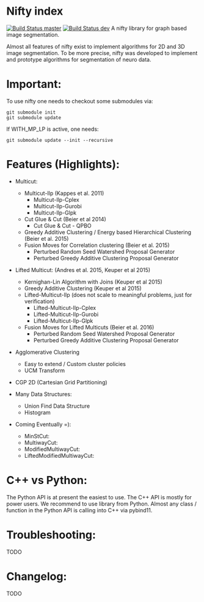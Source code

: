 Nifty index
===========

[![Build Status master](https://travis-ci.org/DerThorsten/nifty.svg?branch=master)](https://travis-ci.org/DerThorsten/nifty)
[![Build Status dev](https://travis-ci.org/DerThorsten/nifty.svg?branch=dev)](https://travis-ci.org/DerThorsten/nifty)
A nifty library for graph based image segmentation.

Almost all features of nifty exist to implement algorithms
for 2D and 3D image segmentation.
To be more precise, nifty was developed to implement
and prototype algorithms for segmentation of neuro data.


Important:
=========
To use nifty one needs to checkout some submodules via:

    git submodule init
    git submodule update

If WITH_MP_LP is active, one needs:

    git submodule update --init --recursive



Features (Highlights):
==================


* Multicut:
    * Multicut-Ilp (Kappes et al. 2011)
        * Multicut-Ilp-Cplex
        * Multicut-Ilp-Gurobi
        * Multicut-Ilp-Glpk
    * Cut Glue & Cut (Beier et al 2014)
        * Cut Glue & Cut - QPBO 
    * Greedy Additive Clustering /  Energy based Hierarchical Clustering (Beier et al. 2015)
    * Fusion Moves for Correlation clustering (Beier et al. 2015)
        * Perturbed Random Seed Watershed Proposal Generator
        * Perturbed Greedy Additive Clustering Proposal Generator
* Lifted Multicut: (Andres et al. 2015, Keuper et al 2015)
    * Kernighan-Lin Algorithm with Joins (Keuper et al 2015)
    * Greedy Additive Clustering (Keuper et al 2015)
    * Lifted-Multicut-Ilp (does not scale to meaningful problems, just for verification)
        * Lifted-Multicut-Ilp-Cplex
        * Lifted-Multicut-Ilp-Gurobi
        * Lifted-Multicut-Ilp-Glpk
    * Fusion Moves for Lifted Multicuts (Beier et al. 2016)
        * Perturbed Random Seed Watershed Proposal Generator
        * Perturbed Greedy Additive Clustering Proposal Generator

* Agglomerative Clustering
    * Easy to extend / Custom cluster policies
    * UCM Transform
* CGP 2D (Cartesian Grid Partitioning)
* Many Data Structures:
    * Union Find Data Structure
    * Histogram

* Coming Eventually =):
    * MinStCut:
    * MultiwayCut:
    * ModifiedMultiwayCut:
    * LiftedModifiedMultiwayCut:



C++ vs Python:
==============
The Python API is at present the easiest to use. The C++ API is mostly for power users.
We recommend to use library from Python.
Almost any class / function in the Python API is calling into C++ via pybind11.




Troubleshooting:
=================

TODO

Changelog:
=================

TODO
